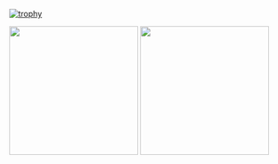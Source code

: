 [![trophy](https://github-profile-trophy.vercel.app/?username=Meichl&theme=onedark)](https://github.com/ryo-ma/github-profile-trophy)

<div>
  <img height="231em" src= https://github-readme-stats.vercel.app/api?username=Meichl&showicons=true&theme=onedark>
  <img height="231em" src="https://github-readme-stats.vercel.app/api/top-langs/?username=Meichl&theme=onedark">
</div>
          
